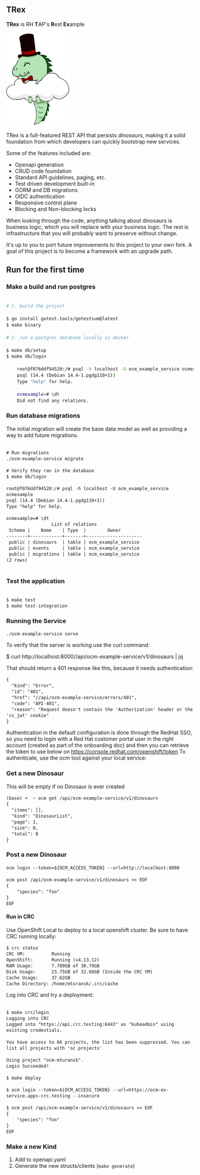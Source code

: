 TRex
---

 **TRex** is RH **T**AP's **R**est **Ex**ample

![Trexxy](rhtap-trex_sm.png)


TRex is a full-featured REST API that persists _dinosaurs_, making it a solid foundation from which developers can quickly bootstrap new services.

Some of the features included are:

* Openapi generation
* CRUD code foundation
* Standard API guidelines, paging, etc.
* Test driven development built-in
* GORM and DB migrations
* OIDC authentication
* Responsive control plane
* Blocking and Non-blocking locks

When looking through the code, anything talking about dinosaurs is business logic, which you
will replace with your business logic. The rest is infrastructure that you will probably want to preserve without change.

It's up to you to port future improvements to this project to your own fork. A goal of this project is to become a 
framework with an upgrade path.


## Run for the first time

### Make a build and run postgres

```sh

# 1. build the project

$ go install gotest.tools/gotestsum@latest  
$ make binary

# 2. run a postgres database locally in docker 

$ make db/setup
$ make db/login
        
    root@f076ddf94520:/# psql -h localhost -U ocm_example_service ocmexample
    psql (14.4 (Debian 14.4-1.pgdg110+1))
    Type "help" for help.
    
    ocmexample=# \dt
    Did not find any relations.

```

### Run database migrations

The initial migration will create the base data model as well as providing a way to add future migrations.

```shell

# Run migrations
./ocm-example-service migrate

# Verify they ran in the database
$ make db/login

root@f076ddf94520:/# psql -h localhost -U ocm_example_service ocmexample
psql (14.4 (Debian 14.4-1.pgdg110+1))
Type "help" for help.

ocmexample=# \dt
                 List of relations
 Schema |    Name    | Type  |        Owner        
--------+------------+-------+---------------------
 public | dinosaurs  | table | ocm_example_service
 public | events     | table | ocm_example_service
 public | migrations | table | ocm_example_service
(2 rows)


```

### Test the application

```shell

$ make test
$ make test-integration

```

### Running the Service

```
./ocm-example-service serve
```

To verify that the server is working use the curl command:

$ curl http://localhost:8000//api/ocm-example-service/v1/dinosaurs | jq


That should return a 401 response like this, because it needs authentication:

```
{
  "kind": "Error",
  "id": "401",
  "href": "//api/ocm-example-service/errors/401",
  "code": "API-401",
  "reason": "Request doesn't contain the 'Authorization' header or the 'cs_jwt' cookie"
}
```


Authentication in the default configuration is done through the RedHat SSO, so you need to login with a Red Hat customer portal user in the right account (created as part of the onboarding doc) and then you can retrieve the token to use below on https://console.redhat.com/openshift/token
To authenticate, use the ocm tool against your local service:

### Get a new Dinosaur
This will be empty if no Dinosaur is ever created

```
(base) ➜  ~ ocm get /api/ocm-example-service/v1/dinosaurs
{
  "items": [],
  "kind": "DinosaurList",
  "page": 1,
  "size": 0,
  "total": 0
}
```

### Post a new Dinosaur

```shell
ocm login --token=${OCM_ACCESS_TOKEN} --url=http://localhost:8000

ocm post /api/ocm-example-service/v1/dinosaurs << EOF
{
    "species": "foo"
}
EOF

```

#### Run in CRC

Use OpenShift Local to deploy to a local openshift cluster. Be sure to have CRC running locally:

```shell
$ crc status
CRC VM:          Running
OpenShift:       Running (v4.13.12)
RAM Usage:       7.709GB of 30.79GB
Disk Usage:      23.75GB of 32.68GB (Inside the CRC VM)
Cache Usage:     37.62GB
Cache Directory: /home/mturansk/.crc/cache
```

Log into CRC and try a deployment:

```shell

$ make crc/login
Logging into CRC
Logged into "https://api.crc.testing:6443" as "kubeadmin" using existing credentials.

You have access to 66 projects, the list has been suppressed. You can list all projects with 'oc projects'

Using project "ocm-mturansk".
Login Succeeded!

$ make deploy

$ ocm login --token=${OCM_ACCESS_TOKEN} --url=https://ocm-ex-service.apps-crc.testing --insecure

$ ocm post /api/ocm-example-service/v1/dinosaurs << EOF
{
    "species": "foo"
}
EOF
```



### Make a new Kind

1. Add to openapi.yaml
2. Generate the new structs/clients (`make generate`)